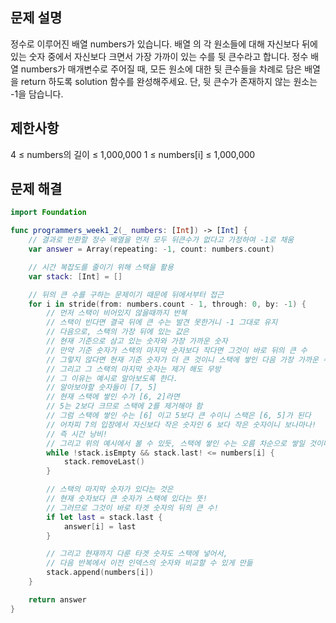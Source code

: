 ## 문제 설명

정수로 이루어진 배열 numbers가 있습니다. 배열 의 각 원소들에 대해 자신보다 뒤에 있는 숫자 중에서 자신보다 크면서 가장 가까이 있는 수를 뒷 큰수라고 합니다.
정수 배열 numbers가 매개변수로 주어질 때, 모든 원소에 대한 뒷 큰수들을 차례로 담은 배열을 return 하도록 solution 함수를 완성해주세요. 단, 뒷 큰수가 존재하지 않는 원소는 -1을 담습니다.

## 제한사항

4 ≤ numbers의 길이 ≤ 1,000,000
1 ≤ numbers[i] ≤ 1,000,000

## 문제 해결

```swift
import Foundation

func programmers_week1_2(_ numbers: [Int]) -> [Int] {
    // 결과로 반환할 정수 배열을 먼저 모두 뒤큰수가 없다고 가정하여 -1로 채움
    var answer = Array(repeating: -1, count: numbers.count)

    // 시간 복잡도를 줄이기 위해 스택을 활용
    var stack: [Int] = []

    // 뒤의 큰 수를 구하는 문제이기 때문에 뒤에서부터 접근
    for i in stride(from: numbers.count - 1, through: 0, by: -1) {
        // 먼저 스택이 비어있지 않을때까지 반복
        // 스택이 빈다면 결국 뒤에 큰 수는 발견 못한거니 -1 그대로 유지
        // 다음으로, 스택의 가장 뒤에 있는 값은
        // 현재 기준으로 삼고 있는 숫자와 가장 가까운 숫자
        // 만약 기준 숫자가 스택의 마지막 숫자보다 작다면 그것이 바로 뒤의 큰 수
        // 그렇지 않다면 현재 기준 숫자가 더 큰 것이니 스택에 쌓인 다음 가장 가까운 수를 살펴봄
        // 그리고 그 스택의 마지막 숫자는 제거 해도 무방
        // 그 이유는 예시로 알아보도록 한다.
        // 알아보야할 숫자들이 [7, 5]
        // 현재 스택에 쌓인 수가 [6, 2]라면
        // 5는 2보다 크므로 스택에 2를 제거해야 함
        // 그럼 스택에 쌓인 수는 [6] 이고 5보다 큰 수이니 스택은 [6, 5]가 된다
        // 어차피 7의 입장에서 자신보다 작은 숫자인 6 보다 작은 숫자이니 보나마나!
        // 즉 시간 낭비!
        // 그리고 위의 예시에서 볼 수 있듯, 스택에 쌓인 수는 오름 차순으로 쌓일 것이다!
        while !stack.isEmpty && stack.last! <= numbers[i] {
            stack.removeLast()
        }

        // 스택의 마지막 숫자가 있다는 것은
        // 현재 숫자보다 큰 숫자가 스택에 있다는 뜻!
        // 그러므로 그것이 바로 타겟 숫자의 뒤의 큰 수!
        if let last = stack.last {
            answer[i] = last
        }

        // 그리고 현재까지 다룬 타겟 숫자도 스택에 넣어서,
        // 다음 반복에서 이전 인덱스의 숫자와 비교할 수 있게 만듦
        stack.append(numbers[i])
    }

    return answer
}
```

